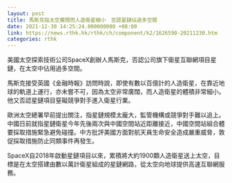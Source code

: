 ```yaml
---
layout: post
title: 馬斯克指太空廣闊而人造衛星細小　否認星鏈佔過多空間
date: 2021-12-30 14:25:24.000000000 +08:00
link: https://news.rthk.hk/rthk/ch/component/k2/1626590-20211230.htm
categories: rthk
---
```


美國太空探索技術公司SpaceX創辦人馬斯克，否認公司旗下衛星互聯網項目星鏈，在太空中佔用過多空間。

馬斯克接受英國《金融時報》訪問時說，即使有數以百億計的人造衛星，在靠近地球的軌道上運行，亦未嘗不可，因為太空非常廣闊，而人造衛星的體積非常細小。他又否認星鏈項目窒礙競爭對手進入衛星行業。

歐洲太空總署早前提出關注，指星鏈規模太龐大，監管機構或競爭對手難以追上。中國日前就指星鏈衛星今年先後兩次與中國空間站近距離接近，中國空間站組合體要採取措施緊急避免碰撞。中方批評美國方面對航天員生命安全造成嚴重威脅，敦促採取措施防止同類事件再發生。

SpaceX自2018年啟動星鏈項目以來，累積將大約1900顆人造衛星送上太空，目標是在太空搭建由數以萬計衛星組成的星鏈網路，從太空向地球提供高速互聯網服務。
